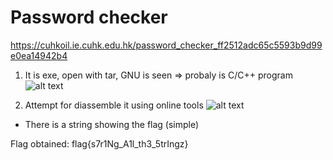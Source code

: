 # Password checker
https://cuhkoil.ie.cuhk.edu.hk/password_checker_ff2512adc65c5593b9d99e0ea14942b4

1. It is exe, open with tar, GNU is seen => probaly is C/C++ program
![alt text](http://url/to/img.png)

2. Attempt for diassemble it using online tools
![alt text](http://url/to/img.png)
- There is a string showing the flag (simple)

Flag obtained:
flag{s7r1Ng_A1l_th3_5trIngz}
